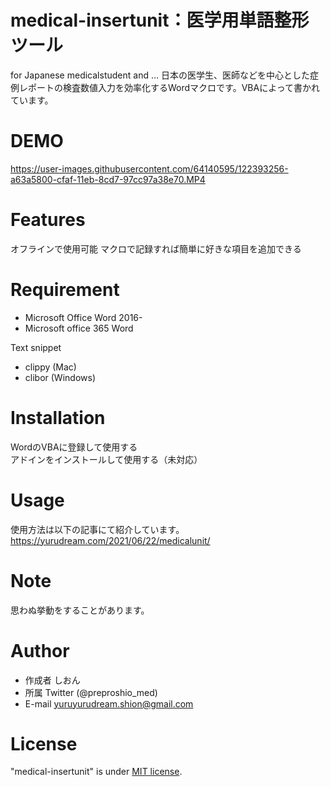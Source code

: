 # medical-insertunit：医学用単語整形ツール
for Japanese medicalstudent and …
日本の医学生、医師などを中心とした症例レポートの検査数値入力を効率化するWordマクロです。VBAによって書かれています。


# DEMO

https://user-images.githubusercontent.com/64140595/122393256-a63a5800-cfaf-11eb-8cd7-97cc97a38e70.MP4

# Features
オフラインで使用可能
マクロで記録すれば簡単に好きな項目を追加できる


# Requirement
* Microsoft Office Word 2016-
* Microsoft office 365 Word

Text snippet
* clippy (Mac)
* clibor (Windows)

# Installation
WordのVBAに登録して使用する<br>
アドインをインストールして使用する（未対応）

# Usage
使用方法は以下の記事にて紹介しています。
https://yurudream.com/2021/06/22/medicalunit/

# Note
思わぬ挙動をすることがあります。

# Author
* 作成者 しおん
* 所属 Twitter (@preproshio_med)
* E-mail yuruyurudream.shion@gmail.com

# License

"medical-insertunit" is under [MIT license](https://en.wikipedia.org/wiki/MIT_License).

